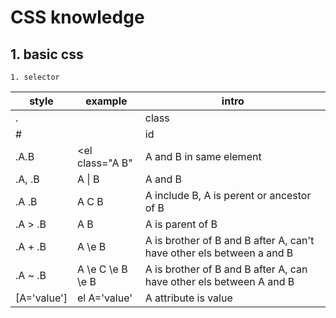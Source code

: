 # CSS knowledge

## 1. basic css 
    
    1. selector
    
| style    |    example    | intro                                                                  |
| -------- | ------------  | -------                                                                |
| .        |               | class                                                                  |
| #        |                | id                                                                     |
| .A.B     |  <el class="A B"   | A and B in same element                                                |
| .A, .B   |  A \| B  | A and B                                                                |
| .A .B    |   A C B    | A include B, A is perent or ancestor of B                              |
| .A > .B  |   A B     | A is parent of B                                                       |        
| .A + .B  |   A \e B   | A is brother of B and B after A, can't have other els between a and B  |  
| .A ~ .B  |   A \e C \e B \e B  | A is brother of B and B after A, can have other els between A and B    | 
| [A='value']   |  el A='value'  | A attribute is value | 

